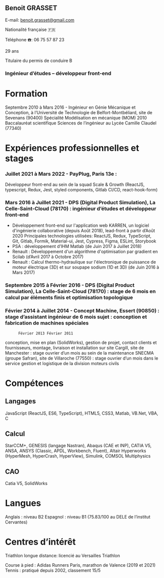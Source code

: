 ## Benoit GRASSET
E-mail: benoit.grasset@gmail.com

Nationalité française 🇫🇷

Téléphone ☎️: 06 75 57 87 23

29 ans

Titulaire du permis de conduire B

### Ingénieur d’études – développeur front-end

# Formation
Septembre 2010 à Mars 2016 - Ingénieur en Génie Mécanique et Conception, à l’Université de Technologie de Belfort-Montbéliard, site de Sevenans (90400)
Spécialité Modélisation en mécanique (MOM)
2010 Baccalauréat scientifique Sciences de l’ingénieur au Lycée Camille Claudel (77340)

# Expériences professionnelles et stages
### Juillet 2021 à Mars 2022 - PayPlug, Paris 13e :
Développeur front-end au sein de la squad Scale & Growth (ReactJS, typescript, Redux, Jest, styled components, Gitlab CI/CD, react-hook-form)
### Mars 2016 à Juillet 2021 - DPS (Digital Product Simulation), La Celle-Saint-Cloud (78170) : ingénieur d’études et développeur front-end
- Développement front-end sur l'application web KARREN, un logiciel d'ingénierie collaborative (depuis Août 2018), lead-front à partir d’Août 2020
Principales technologies utilisées: ReactJS, Redux, TypeScript, Git, Gitlab, Formik,
Material-ui, Jest, Cypress, Figma, ESLint, Storybook
- PSA : développement d’IHM Matlab (de Juin 2017 à Juillet 2018)
- Renault : Développement d'un algorithme d'optimisation par gradient en Scilab
(d’Avril 2017 à Octobre 2017)
- Renault : Calcul thermo-hydraulique sur l'électronique de puissance de moteur
électrique (3D) et sur soupape sodium (1D et 3D) (de Juin 2016 à Mars 2017)
### Septembre 2015 à Février 2016 - DPS (Digital Product Simulation), La Celle-Saint-Cloud (78170) : stage de 6 mois en calcul par éléments finis et optimisation topologique
### Février 2014 à Juillet 2014 - Concept Machine, Essert (90850) : stage d’assistant ingénieur de 6 mois sujet : conception et fabrication de machines spéciales
          Février 2013 Février 2011
conception, mise en plan (SolidWorks), gestion de projet, contact clients et fournisseurs, montage, livraison et installation sur site
Cargill, site de Manchester : stage ouvrier d’un mois au sein de la maintenance SNECMA (groupe Safran), site de Villaroche (77550) : stage ouvrier d’un mois dans le
service gestion et logistique de la division moteurs civils

# Compétences
## Langages
JavaScript (ReactJS, ES6, TypeScript), HTML5, CSS3, Matlab, VB.Net, VBA, C
## Calcul
StarCCM+, GENESIS (langage Nastran), Abaqus (CAE et INP), CATIA V5, ANSA, ANSYS (Classic, APDL, Workbench, Fluent), Altair Hyperworks (HyperMesh, HyperCrash, HyperView), Simulink, COMSOL Multiphysics
## CAO
Catia V5, SolidWorks

# Langues
 Anglais : niveau B2 Espagnol : niveau B1 (75.83/100 au DELE de l’institut Cervantes)
 
# Centres d’intérêt
Triathlon longue distance: licencié au Versailles Triathlon

Course à pied : Adidas Runners Paris, marathon de Valence (2019 et 2021) Tennis : pratiqué depuis 2002, classement 15/5
